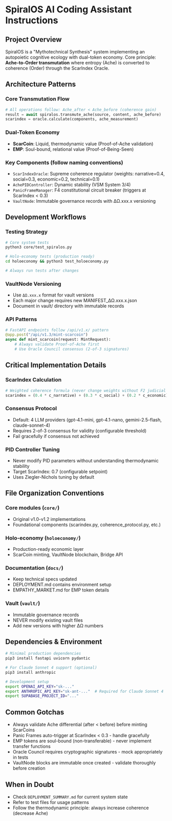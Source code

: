 # SpiralOS AI Coding Assistant Instructions

## Project Overview
SpiralOS is a "Mythotechnical Synthesis" system implementing an autopoietic cognitive ecology with dual-token economy. Core principle: **Ache-to-Order transmutation** where entropy (Ache) is converted to coherence (Order) through the ScarIndex Oracle.

## Architecture Patterns

### Core Transmutation Flow
```python
# All operations follow: Ache_after < Ache_before (coherence gain)
result = await spiralos.transmute_ache(source, content, ache_before)
scarindex = oracle.calculate(components, ache_measurement)
```

### Dual-Token Economy
- **ScarCoin**: Liquid, thermodynamic value (Proof-of-Ache validation)
- **EMP**: Soul-bound, relational value (Proof-of-Being-Seen)

### Key Components (follow naming conventions)
- `ScarIndexOracle`: Supreme coherence regulator (weights: narrative=0.4, social=0.3, economic=0.2, technical=0.1)
- `AchePIDController`: Dynamic stability (VSM System 3/4)
- `PanicFrameManager`: F4 constitutional circuit breaker (triggers at ScarIndex < 0.3)
- `VaultNode`: Immutable governance records with ΔΩ.xxx.x versioning

## Development Workflows

### Testing Strategy
```bash
# Core system tests
python3 core/test_spiralos.py

# Holo-economy tests (production ready)
cd holoeconomy && python3 test_holoeconomy.py

# Always run tests after changes
```

### VaultNode Versioning
- Use `ΔΩ.xxx.x` format for vault versions
- Each major change requires new MANIFEST_ΔΩ.xxx.x.json
- Document in vault/ directory with immutable records

### API Patterns
```python
# FastAPI endpoints follow /api/v1.x/ pattern
@app.post("/api/v1.3/mint-scarcoin")
async def mint_scarcoin(request: MintRequest):
    # Always validate Proof-of-Ache first
    # Use Oracle Council consensus (2-of-3 signatures)
```

## Critical Implementation Details

### ScarIndex Calculation
```python
# Weighted coherence formula (never change weights without F2 judicial approval)
scarindex = (0.4 * c_narrative) + (0.3 * c_social) + (0.2 * c_economic) + (0.1 * c_technical)
```

### Consensus Protocol
- Default: 4 LLM providers (gpt-4.1-mini, gpt-4.1-nano, gemini-2.5-flash, claude-sonnet-4)
- Requires 2-of-3 consensus for validity (configurable threshold)
- Fail gracefully if consensus not achieved

### PID Controller Tuning
- Never modify PID parameters without understanding thermodynamic stability
- Target ScarIndex: 0.7 (configurable setpoint)
- Uses Ziegler-Nichols tuning by default

## File Organization Conventions

### Core modules (`core/`)
- Original v1.0-v1.2 implementations
- Foundational components (scarindex.py, coherence_protocol.py, etc.)

### Holo-economy (`holoeconomy/`)
- Production-ready economic layer
- ScarCoin minting, VaultNode blockchain, Bridge API

### Documentation (`docs/`)
- Keep technical specs updated
- DEPLOYMENT.md contains environment setup
- EMPATHY_MARKET.md for EMP token details

### Vault (`vault/`)
- Immutable governance records
- NEVER modify existing vault files
- Add new versions with higher ΔΩ numbers

## Dependencies & Environment
```bash
# Minimal production dependencies
pip3 install fastapi uvicorn pydantic

# For Claude Sonnet 4 support (optional)
pip3 install anthropic

# Development setup
export OPENAI_API_KEY="sk-..."
export ANTHROPIC_API_KEY="sk-ant-..."  # Required for Claude Sonnet 4
export SUPABASE_PROJECT_ID="..."
```

## Common Gotchas
- Always validate Ache differential (after < before) before minting ScarCoins
- Panic Frames auto-trigger at ScarIndex < 0.3 - handle gracefully
- EMP tokens are soul-bound (non-transferable) - never implement transfer functions
- Oracle Council requires cryptographic signatures - mock appropriately in tests
- VaultNode blocks are immutable once created - validate thoroughly before creation

## When in Doubt
- Check `DEPLOYMENT_SUMMARY.md` for current system state
- Refer to test files for usage patterns
- Follow the thermodynamic principle: always increase coherence (decrease Ache)